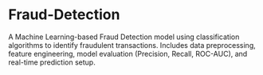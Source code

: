 # Fraud-Detection
A Machine Learning-based Fraud Detection model using classification algorithms to identify fraudulent transactions. Includes data preprocessing, feature engineering, model evaluation (Precision, Recall, ROC-AUC), and real-time prediction setup.
